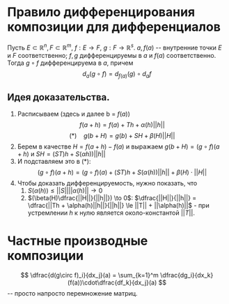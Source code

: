 # Правило дифференцирования композиции для дифференциалов
Пусть $E \subset \mathbb{R}^n, F \subset \mathbb{R}^m$, $f: E \to F$, $g: F \to \mathbb{R}^s$. $a, f(a)$ -- внутренние точки $E$ и $F$ соответственно; $f, g$ дифференцируемы в $a$ и $f(a)$ соответственно. Тогда
$g \circ f$ дифференцируема в $a$, причем $$ d_a(g\circ f) = d_{f(a)}(g) \circ d_a f $$

## Идея доказательства.
1. Расписываем (здесь и далее b = $f(a)$) $$f(a+h) = f(a) + Th + \alpha(h) ||h||$$ $$(*) \ \ \ \ g(b+H) = g(b) + SH + \beta(H) ||H||$$ 
2. Берем в качестве $H = f(a+h) - f(a)$ и выражаем $g(b+H) = (g\circ f)(a+h)$ и $SH = (ST)h + S(\alpha h)) ||h||$
3. И подставляем это в (\*): $$ (g\circ f)(a+h) = (g\circ f)(a) + (ST)h + S(\alpha(h))||h|| + \beta(H)\cdot||H|| $$
4. Чтобы доказать дифференцируемость, нужно показать, что 
	1. $S(\alpha(h)) \le ||S|| ||\alpha(h)|| \to 0$
	2. $(\beta(H)\dfrac{||H||}{||h||}) \to 0$: 
		$\dfrac{||H||}{||h||} = \dfrac{||Th + \alpha(h)||h||}{||h||} \le ||T|| + ||\alpha(h)||$ - при устремлении $h$ к нулю является около-константой $||T||$.

# Частные производные композиции
$$ \dfrac{d(g\circ f)_i}{dx_j}(a) = \sum_{k=1}^m \dfrac{dg_i}{dx_k}(f(a))\cdot\dfrac{df_k}{dx_j}(a) $$ -- просто напросто перемножение матриц.
